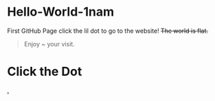 # Hello-World-1nam
First GitHub Page click the lil dot to go to the website!
~~The world is flat.~~
> Enjoy ~ your visit.

# Click the Dot
[.](https://1nam.github.io/website/)

